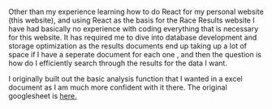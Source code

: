 Other than my experience learning how to do React for my personal website (this website), and using React as the basis for the Race Results website I have had basically no experience with coding everything that is necessary for this website. It has required me to dive into database development and storage optimization as the results documents end up taking up a lot of space if I have a seperate document for each one , and then the question is how do I efficiently search through the results for the data I want. 

I originally built out the basic analysis function that I wanted in a excel document as I am much more confident with it there. The original googlesheet is [here.](https://docs.google.com/spreadsheets/d/19zZrQdFdPiwhV3rvaIdNkJ6UEtoLKbeMjExR50L9jJY/edit?usp=sharing)